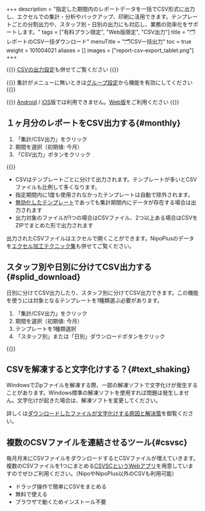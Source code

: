 +++
description = "指定した期間内のレポートデータを一括でCSV形式に出力し、エクセルでの集計・分析やバックアップ、印刷に活用できます。テンプレートごとの分割出力や、スタッフ別・日別の出力にも対応し、業務の効率化をサポートします。"
tags = ["有料プラン限定", "Web版限定", "CSV出力"]
title = "🗂️レポートのCSV一括ダウンロード"
menuTitle = "🗂️CSV一括出力"
toc = true
weight = 101004021
aliases = []
images = ["report-csv-export_tablet.png"]
+++

{{<info>}}
[CSVの出力設定](/docs/manual/analytics/csvoption/)も併せてご覧ください
{{</info>}}


{{<info>}}
集計がメニューに無いときは[グループ設定](/docs/manual/initial-setting/setting-group/#optionalFunction)から機能を有効にしてください
{{</info>}}


{{<warning>}}
[Android](/docs/system/mobile-install/#googlePlay) / [iOS](/docs/system/mobile-install/#appStore)版では利用できません。[Web版](/docs/system/mobile-install/#web)をご利用ください
{{</warning>}}

## １ヶ月分のレポートをCSV出力する{#monthly}

1. 「集計/CSV出力」をクリック
2. 期間を選択（初期値: 今月）
3. 「CSV出力」ボタンをクリック


{{<icatch filename="report-csv-export1" msg="たくさんのレポートを１枚のCSVにまとめて出力できるよ。電子化の強みだね" alice="pc">}}

- CSVはテンプレートごとに分けて出力されます。テンプレートが多いとCSVファイルも比例して多くなります。
- 指定期間内に1度も使用されなかったテンプレートは自動で除外されます。
- [無効化したテンプレート](/docs/manual/initial-setting/template/make/#disableTemplate)であっても集計期間内にデータが存在する場合は出力されます
- 出力対象のファイルが1つの場合はCSVファイル、2つ以上ある場合はCSVをZIPでまとめた形で出力されます

出力されたCSVファイルはエクセルで開くことができます。NipoPlusのデータを[エクセル加工テクニック集](/excel/)も併せてご覧ください。


## スタッフ別や日別に分けてCSV出力する{#splid_download}

日別に分けてCSV出力したり、スタッフ別に分けてCSV出力できます。この機能を使うには対象となるテンプレートを1種類選ぶ必要があります。

1. 「集計/CSV出力」をクリック
2. 期間を選択（初期値: 今月）
3. テンプレートを1種類選択
4. 「スタッフ別」または「日別」ダウンロードボタンをクリック

{{<icatch filename="selectable-csv-download" msg="日別やスタッフ別に分けてレポートのダウンロードが可能です">}}

## CSVを解凍すると文字化けする？{#text_shaking}


WindowsでZipファイルを解凍する際、一部の解凍ソフトで文字化けが発生することがあります。Windows標準の解凍ソフトを使用すれば問題は発生しません。文字化けが起きた場合は、解凍ソフトを変更してください。

詳しくは[ダウンロードしたファイルが文字化けする原因と解決策](/tech/mojibake/)を御覧ください。

## 複数のCSVファイルを連結させるツール{#csvsc}

毎月月末にCSVファイルをダウンロードするとCSVファイルが増えていきます。
複数のCSVファイルを1つにまとめる[CSVSCというWebアプリ](/tips/csvsc/)を用意していますのでぜひご利用ください。（NipoやNipoPlus以外のCSVも利用可能）

- ドラッグ操作で簡単にCSVをまとめる
- 無料で使える
- ブラウザで動くためインストール不要
